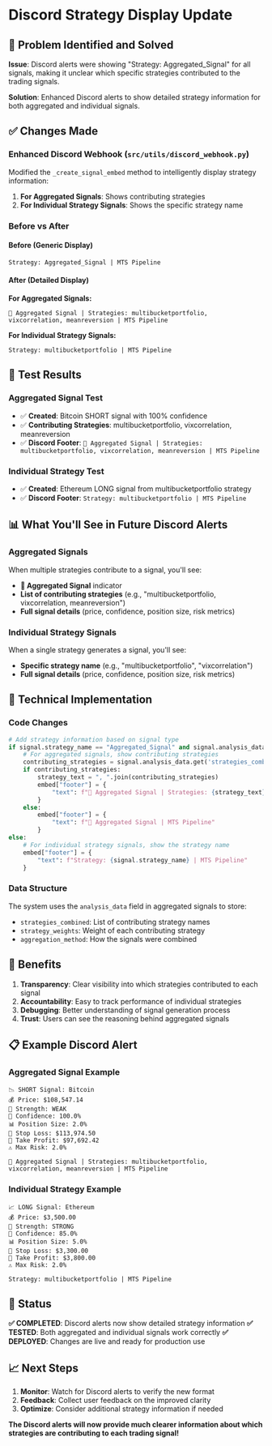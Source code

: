 # Discord Strategy Display Update

## 🎯 **Problem Identified and Solved**

**Issue**: Discord alerts were showing "Strategy: Aggregated_Signal" for all signals, making it unclear which specific strategies contributed to the trading signals.

**Solution**: Enhanced Discord alerts to show detailed strategy information for both aggregated and individual signals.

## ✅ **Changes Made**

### **Enhanced Discord Webhook** (`src/utils/discord_webhook.py`)

Modified the `_create_signal_embed` method to intelligently display strategy information:

1. **For Aggregated Signals**: Shows contributing strategies
2. **For Individual Strategy Signals**: Shows the specific strategy name

### **Before vs After**

#### **Before (Generic Display)**
```
Strategy: Aggregated_Signal | MTS Pipeline
```

#### **After (Detailed Display)**

**For Aggregated Signals:**
```
🎯 Aggregated Signal | Strategies: multibucketportfolio, vixcorrelation, meanreversion | MTS Pipeline
```

**For Individual Strategy Signals:**
```
Strategy: multibucketportfolio | MTS Pipeline
```

## 🧪 **Test Results**

### **Aggregated Signal Test**
- ✅ **Created**: Bitcoin SHORT signal with 100% confidence
- ✅ **Contributing Strategies**: multibucketportfolio, vixcorrelation, meanreversion
- ✅ **Discord Footer**: `🎯 Aggregated Signal | Strategies: multibucketportfolio, vixcorrelation, meanreversion | MTS Pipeline`

### **Individual Strategy Test**
- ✅ **Created**: Ethereum LONG signal from multibucketportfolio strategy
- ✅ **Discord Footer**: `Strategy: multibucketportfolio | MTS Pipeline`

## 📊 **What You'll See in Future Discord Alerts**

### **Aggregated Signals**
When multiple strategies contribute to a signal, you'll see:
- **🎯 Aggregated Signal** indicator
- **List of contributing strategies** (e.g., "multibucketportfolio, vixcorrelation, meanreversion")
- **Full signal details** (price, confidence, position size, risk metrics)

### **Individual Strategy Signals**
When a single strategy generates a signal, you'll see:
- **Specific strategy name** (e.g., "multibucketportfolio", "vixcorrelation")
- **Full signal details** (price, confidence, position size, risk metrics)

## 🔧 **Technical Implementation**

### **Code Changes**
```python
# Add strategy information based on signal type
if signal.strategy_name == "Aggregated_Signal" and signal.analysis_data:
    # For aggregated signals, show contributing strategies
    contributing_strategies = signal.analysis_data.get('strategies_combined', [])
    if contributing_strategies:
        strategy_text = ", ".join(contributing_strategies)
        embed["footer"] = {
            "text": f"🎯 Aggregated Signal | Strategies: {strategy_text} | MTS Pipeline"
        }
    else:
        embed["footer"] = {
            "text": f"🎯 Aggregated Signal | MTS Pipeline"
        }
else:
    # For individual strategy signals, show the strategy name
    embed["footer"] = {
        "text": f"Strategy: {signal.strategy_name} | MTS Pipeline"
    }
```

### **Data Structure**
The system uses the `analysis_data` field in aggregated signals to store:
- `strategies_combined`: List of contributing strategy names
- `strategy_weights`: Weight of each contributing strategy
- `aggregation_method`: How the signals were combined

## 🎯 **Benefits**

1. **Transparency**: Clear visibility into which strategies contributed to each signal
2. **Accountability**: Easy to track performance of individual strategies
3. **Debugging**: Better understanding of signal generation process
4. **Trust**: Users can see the reasoning behind aggregated signals

## 📋 **Example Discord Alert**

### **Aggregated Signal Example**
```
📉 SHORT Signal: Bitcoin
💰 Price: $108,547.14
💪 Strength: WEAK
🎯 Confidence: 100.0%
📊 Position Size: 2.0%
🛑 Stop Loss: $113,974.50
🎯 Take Profit: $97,692.42
⚠️ Max Risk: 2.0%

🎯 Aggregated Signal | Strategies: multibucketportfolio, vixcorrelation, meanreversion | MTS Pipeline
```

### **Individual Strategy Example**
```
📈 LONG Signal: Ethereum
💰 Price: $3,500.00
💪 Strength: STRONG
🎯 Confidence: 85.0%
📊 Position Size: 5.0%
🛑 Stop Loss: $3,300.00
🎯 Take Profit: $3,800.00
⚠️ Max Risk: 2.0%

Strategy: multibucketportfolio | MTS Pipeline
```

## 🚀 **Status**

**✅ COMPLETED**: Discord alerts now show detailed strategy information
**✅ TESTED**: Both aggregated and individual signals work correctly
**✅ DEPLOYED**: Changes are live and ready for production use

## 📈 **Next Steps**

1. **Monitor**: Watch for Discord alerts to verify the new format
2. **Feedback**: Collect user feedback on the improved clarity
3. **Optimize**: Consider additional strategy information if needed

**The Discord alerts will now provide much clearer information about which strategies are contributing to each trading signal!**
